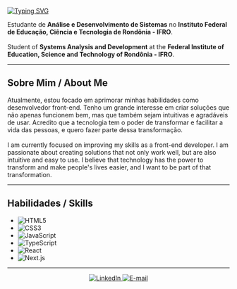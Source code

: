 [![Typing SVG](https://readme-typing-svg.demolab.com?font=Roboto+Mono&weight=400&size=26&pause=1000&color=fff&center=true&width=1000&lines=%3Cigorbarr3to%2F%3E;Front-End+Developer)](https://git.io/typing-svg)


Estudante de **Análise e Desenvolvimento de Sistemas** no **Instituto Federal de Educação, Ciência e Tecnologia de Rondônia - IFRO**. <br><br>
Student of **Systems Analysis and Development** at the **Federal Institute of Education, Science and Technology of Rondônia - IFRO**.

---

## Sobre Mim / About Me

Atualmente, estou focado em aprimorar minhas habilidades como desenvolvedor front-end. Tenho um grande interesse em criar soluções que não apenas funcionem bem, mas que também sejam intuitivas e agradáveis de usar. Acredito que a tecnologia tem o poder de transformar e facilitar a vida das pessoas, e quero fazer parte dessa transformação. <br><br>
I am currently focused on improving my skills as a front-end developer. I am passionate about creating solutions that not only work well, but are also intuitive and easy to use. I believe that technology has the power to transform and make people's lives easier, and I want to be part of that transformation.

---
## Habilidades / Skills
* ![HTML5](https://img.shields.io/badge/HTML5-E34F26?style=for-the-badge&logo=html5&logoColor=white)
* ![CSS3](https://img.shields.io/badge/CSS3-1572B6?style=for-the-badge&logo=css3&logoColor=white)
* ![JavaScript](https://img.shields.io/badge/JavaScript-F7DF1E?style=for-the-badge&logo=javascript&logoColor=black)
* ![TypeScript](https://img.shields.io/badge/TypeScript-3178C6?style=for-the-badge&logo=typescript&logoColor=white)
* ![React](https://img.shields.io/badge/React-61DAFB?style=for-the-badge&logo=react&logoColor=black)
* ![Next.js](https://img.shields.io/badge/Next.js-000000?style=for-the-badge&logo=nextdotjs&logoColor=white)

---
<p align="center">
  <a href="https://www.linkedin.com/in/igor-barreto11/">
    <img src="https://img.shields.io/badge/LinkedIn-0A66C2?style=for-the-badge&logo=linkedin&logoColor=white" alt="LinkedIn">
  </a>
  <a href="mailto:igorbarreto1110@gmail.com">
    <img src="https://img.shields.io/badge/E--mail-D14836?style=for-the-badge&logo=gmail&logoColor=white" alt="E-mail">
  </a>
</p>
